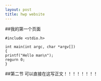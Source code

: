 ```yaml
---
layout: post
title: hwp website
---
```


##我的第一个页面

    #include <stdio.h>

    int main(int argc, char *argv[])
    {
	printf("Hello man\n");
	regurn 0;
    }

##第二节
可以直接在这写正文！！！！！！！！
